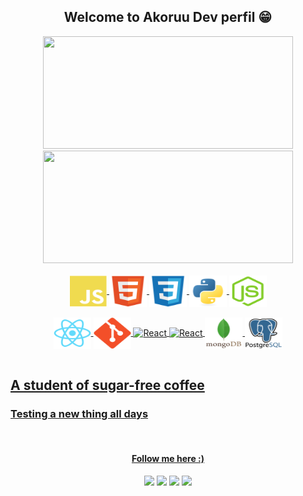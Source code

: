 <div align="center">

## Welcome to Akoruu Dev perfil 😁

<div>
  <a href="https://github.com/akoruudev">
  <img height="180em" width="400em" src="https://github-readme-stats.vercel.app/api?username=akoruudev&show_icons=true&theme=tokyonight&include_all_commits=true&count_private=true"/>
  <img height="180em" width="400em" src="https://github-readme-stats.vercel.app/api/top-langs/?username=akoruudev&layout=compact&langs_count=6&theme=tokyonight"/>
</div>
 
<div style="display: inline_block"><br>
  <div style="justify-content: center;">
    <img align="center" alt="Js" height="50" width="60" src="https://raw.githubusercontent.com/devicons/devicon/master/icons/javascript/javascript-plain.svg ">
    <img align="center" alt="HTML" height="50" width="60" src="https://raw.githubusercontent.com/devicons/devicon/master/icons/html5/html5-original.svg ">
    <img align="center" alt="CSS" height="50" width="60" src="https://raw.githubusercontent.com/devicons/devicon/master/icons/css3/css3-original.svg ">
    <img align="center" alt="Python" height="50" width="60" src="https://github.com/devicons/devicon/blob/master/icons/python/python-original.svg ">
    <img align="center" alt="Python" height="50" width="60" src="https://github.com/devicons/devicon/blob/master/icons/nodejs/nodejs-original.svg ">
    <br><br>
    <img align="center" alt="React" height="50" width="60" src="https://github.com/devicons/devicon/blob/master/icons/react/react-original.svg ">
    <img align="center" alt="React" height="50" width="60" src="https://github.com/devicons/devicon/blob/master/icons/git/git-original.svg ">
    <img align="center" alt="React" height="50" width="60" src="https://raw.githubusercontent.com/styled-components/brand/master/styled-components.png ">
    <img align="center" alt="React" height="50" width="60" src="https://axios-http.com/assets/logo.svg ">
    <img align="center" alt="React" height="50" width="60" src="https://github.com/devicons/devicon/blob/master/icons/mongodb/mongodb-original-wordmark.svg ">
    <img align="center" alt="React" height="50" width="60" src="https://github.com/devicons/devicon/blob/master/icons/postgresql/postgresql-original-wordmark.svg ">
  </div>
</div>
</div>
 
<br>
 
## A student of sugar-free coffee
### Testing a new thing all days
 
<div align="center" style="display: inline_block"><br>
 
 #### Follow me here :)
 
 <!--
  <a href="" target="_blank"><img src="https://img.shields.io/badge/YouTube-FF0000?style=for-the- badge&logo=youtube&logoColor=white" target="_blank"></a>
 -->
 
  <a href="https://www.instagram.com/akoruudev/" target="_blank"><img src="https://icon-library.com/images/instagram-icon-png/instagram-icon-png-6.jpg" height="50" target="_blank"></a><t>
 <a href="https://discord.gg/p2aPNSqzVZ" target="_blank"><img src="https://logodownload.org/wp-content/uploads/2017/11/discord-logo-icone.png" height="50" target="_blank"></a><t>
  <a href = "mailto:akoruu.dev@gmail.com"><img src="https://cdn-icons-png.flaticon.com/512/5968/5968534.png" height="50" destino ="_blank"></a><t>
  <a href="https://www.linkedin.com/in/akoruudev/" target="_blank"><img src="https://cdn-icons-png.flaticon.com/512/145/145807.png" height="50" target="_blank"></a>
 
 
  <!--
    ![Animação de cobra](https://github.com/akoruudev/akoruudev/blob/output/github-contribution-grid-snake.svg)
  -->
</div>
